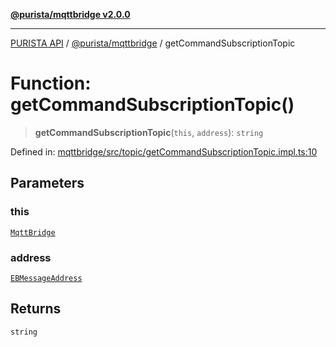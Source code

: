 [**@purista/mqttbridge v2.0.0**](../README.md)

***

[PURISTA API](../../../packages.md) / [@purista/mqttbridge](../README.md) / getCommandSubscriptionTopic

# Function: getCommandSubscriptionTopic()

> **getCommandSubscriptionTopic**(`this`, `address`): `string`

Defined in: [mqttbridge/src/topic/getCommandSubscriptionTopic.impl.ts:10](https://github.com/puristajs/purista/blob/master/packages/mqttbridge/src/topic/getCommandSubscriptionTopic.impl.ts#L10)

## Parameters

### this

[`MqttBridge`](../classes/MqttBridge.md)

### address

[`EBMessageAddress`](../../core/type-aliases/EBMessageAddress.md)

## Returns

`string`
